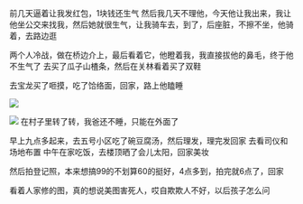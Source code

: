 前几天逼着让我发红包，1块钱还生气
然后我几天不理他，今天他让我出来，我让他坐公交来找我，然后她就很生气，让我骑车去，到了，后座脏，不擦不坐，他骑着，去路边逛

两个人冷战，做在桥边介上，最后看着它，他瞪着我，我直接拔他的鼻毛，终于他不生气了
去买了瓜子山楂条，然后在关林看着买了双鞋

去宝龙买了咂摸，吃了饸络面，回家，路上他瞌睡

![](http://upload-images.jianshu.io/upload_images/6904315-5a1b2ba50fa2c1c0.jpg?imageMogr2/auto-orient/strip%7CimageView2/2/w/1080/q/50)

![](http://upload-images.jianshu.io/upload_images/6904315-71d1cd373847d1e8.jpg?imageMogr2/auto-orient/strip%7CimageView2/2/w/1080/q/50)
在村子里转了转，我爸还不睡，只能在外面了


早上九点多起来，去五号小区吃了碗豆腐汤，然后理发，理完发回家
去看司仪和场地布置
中午在家吃饭，去楼顶晒了会儿太阳，回家美妆

然后拍登记照，本来想搞99的不划算60的挺好，4点多到，拍完就6点了，回家

看着人家修的图，真的想说美图害死人，哎自欺欺人不好，以后孩子怎么问
